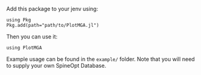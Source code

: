 Add this package to your jenv using:
```
using Pkg
Pkg.add(path="path/to/PlotMGA.jl")
```
Then you can use it:
```
using PlotMGA
```
Example usage can be found in the `example/` folder. Note that you will need to supply your own SpineOpt Database.
